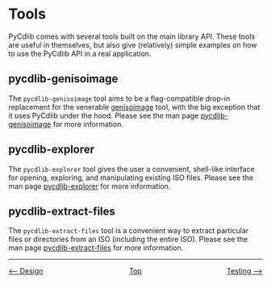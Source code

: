 # Tools

PyCdlib comes with several tools built on the main library API.  These tools are useful in themselves, but also give (relatively) simple examples on how to use the PyCdlib API in a real application.

## pycdlib-genisoimage
The `pycdlib-genisoimage` tool aims to be a flag-compatible drop-in replacement for the venerable [genisoimage](https://linux.die.net/man/1/genisoimage) tool, with the big exception that it uses PyCdlib under the hood.  Please see the man page [pycdlib-genisoimage](pycdlib-genisoimage.html) for more information.

## pycdlib-explorer
The `pycdlib-explorer` tool gives the user a convenient, shell-like interface for opening, exploring, and manipulating existing ISO files.  Please see the man page [pycdlib-explorer](pycdlib-explorer.html) for more information.

## pycdlib-extract-files
The `pycdlib-extract-files` tool is a convenient way to extract particular files or directories from an ISO (including the entire ISO).  Please see the man page [pycdlib-extract-files](pycdlib-extract-files.html) for more information.

---

<div style="width: 100%; display: table;">
  <div style="display: table-row;">
    <div style="width: 33%; display: table-cell; text-align: left;">
      <a href="design.html"><-- Design</a>
    </div>
    <div style="width: 33%; display: table-cell; text-align: center;">
      <a href="https://clalancette.github.io/gh-page-tester/">Top</a>
    </div>
    <div style="width: 33%; display: table-cell; text-align: right;">
      <a href="testing.html">Testing --></a>
    </div>
</div>
